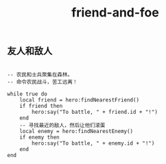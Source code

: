 ﻿---
layout: default
title: friend-and-foe
---
## 友人和敌人
```

-- 农民和士兵聚集在森林。
-- 命令农民战斗，苦工远离！

while true do
    local friend = hero:findNearestFriend()
    if friend then
        hero:say("To battle, " + friend.id + "!")
    end
    -- 寻找最近的敌人，然后让他们滚蛋
    local enemy = hero:findNearestEnemy()
    if enemy then
        hero:say("To battle, " + enemy.id + "!")
    end
end

```
